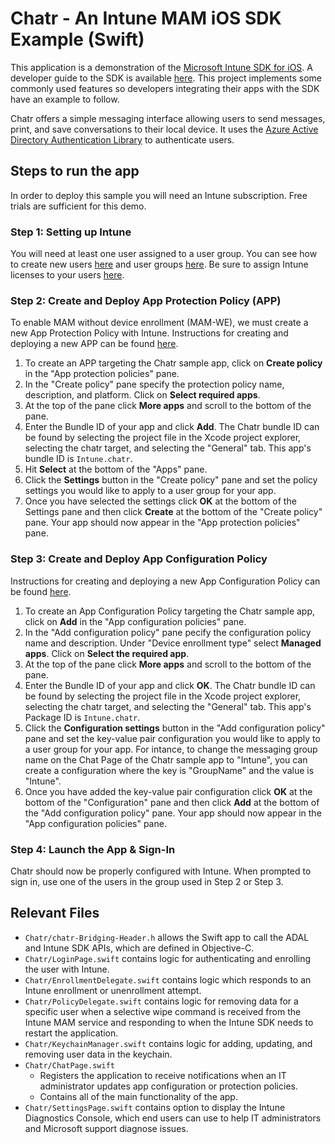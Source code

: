 # Chatr - An Intune MAM iOS SDK Example (Swift)
This application is a demonstration of the [Microsoft Intune SDK for iOS](https://github.com/msintuneappsdk/ms-intune-app-sdk-ios). A developer guide to the SDK is available [here](https://docs.microsoft.com/intune/app-sdk-ios). This project implements some commonly used features so developers integrating their apps with the SDK have an example to follow. 

Chatr offers a simple messaging interface allowing users to send messages, print, and save conversations to their local device. It uses the [Azure Active Directory Authentication Library](https://github.com/AzureAD/azure-activedirectory-library-for-objc) to authenticate users.

## Steps to run the app
In order to deploy this sample you will need an Intune subscription. Free trials are sufficient for this demo.

### Step 1: Setting up Intune
You will need at least one user assigned to a user group. You can see how to create new users [here](https://docs.microsoft.com/intune/users-add) and user groups [here](https://docs.microsoft.com/intune/groups-add). Be sure to assign Intune licenses to your users [here](https://docs.microsoft.com/intune/get-started-users).

### Step 2: Create and Deploy App Protection Policy (APP)
To enable MAM without device enrollment (MAM-WE), we must create a new App Protection Policy with Intune. Instructions for creating and deploying a new APP can be found [here](https://docs.microsoft.com/intune/app-protection-policies). 
1. To create an APP targeting the Chatr sample app, click on **Create policy** in the "App protection policies" pane. 
1. In the "Create policy" pane specify the protection policy name, description, and platform. Click on **Select required apps**.
1. At the top of the pane click **More apps** and scroll to the bottom of the pane.
1. Enter the Bundle ID of your app and click **Add**. The Chatr bundle ID can be found by selecting the project file in the Xcode project explorer, selecting the chatr target, and selecting the "General" tab. This app's bundle ID is `Intune.chatr`.
1. Hit **Select** at the bottom of the "Apps" pane.
1. Click the **Settings** button in the "Create policy" pane and set the policy settings you would like to apply to a user group for your app.
1. Once you have selected the settings click **OK** at the bottom of the Settings pane and then click **Create** at the bottom of the "Create policy" pane. Your app should now appear in the "App protection policies" pane.
     
### Step 3: Create and Deploy App Configuration Policy
Instructions for creating and deploying a new App Configuration Policy can be found [here](https://docs.microsoft.com/intune/app-configuration-policies-use-ios). 
1. To create an App Configuration Policy targeting the Chatr sample app, click on **Add** in the "App configuration policies" pane. 
1. In the "Add configuration policy" pane pecify the configuration policy name and description. Under "Device enrollment type" select **Managed apps**. Click on **Select the required app**. 
1. At the top of the pane click **More apps** and scroll to the bottom of the pane.
1. Enter the Bundle ID of your app and click **OK**. The Chatr bundle ID can be found by selecting the project file in the Xcode project explorer, selecting the chatr target, and selecting the "General" tab. This app's Package ID is `Intune.chatr`.
1. Click the **Configuration settings** button in the "Add configuration policy" pane and set the key-value pair configuration you would like to apply to a user group for your app. For intance, to change the messaging group name on the Chat Page of the Chatr sample app to "Intune", you can create a configuration where the key is "GroupName" and the value is "Intune".
1. Once you have added the key-value pair configuration click **OK** at the bottom of the "Configuration" pane and then click **Add** at the bottom of the "Add configuration policy" pane. Your app should now appear in the "App configuration policies" pane.
    
### Step 4: Launch the App & Sign-In
Chatr should now be properly configured with Intune. When prompted to sign in, use one of the users in the group used in Step 2 or Step 3. 
## Relevant Files
- `Chatr/chatr-Bridging-Header.h` allows the Swift app to call the ADAL and Intune SDK APIs, which are defined in Objective-C.
- `Chatr/LoginPage.swift` contains logic for authenticating and enrolling the user with Intune.
- `Chatr/EnrollmentDelegate.swift` contains logic which responds to an Intune enrollment or unenrollment attempt.
- `Chatr/PolicyDelegate.swift` contains logic for removing data for a specific user when a selective wipe command is received from the Intune MAM service and responding to when the Intune SDK needs to restart the application.
- `Chatr/KeychainManager.swift` contains logic for adding, updating, and removing user data in the keychain.
- `Chatr/ChatPage.swift` 
    - Registers the application to receive notifications when an IT administrator updates app configuration or protection policies.
    - Contains all of the main functionality of the app.
- `Chatr/SettingsPage.swift` contains option to display the Intune Diagnostics Console, which end users can use to help IT administrators and Microsoft support diagnose issues.
